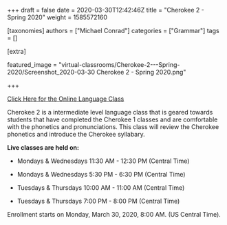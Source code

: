 +++
draft = false
date = 2020-03-30T12:42:46Z
title = "Cherokee 2 - Spring 2020"
weight = 1585572160

[taxonomies]
authors = ["Michael Conrad"]
categories = ["Grammar"]
tags = []

[extra]

featured_image = "virtual-classrooms/Cherokee-2---Spring-2020/Screenshot_2020-03-30 Cherokee 2 - Spring 2020.png"

+++

[Click Here for the Online Language Class](https://learn.cherokee.org/course/view.php?id=36)

Cherokee 2 is a intermediate level language class that is geared towards students that have completed the Cherokee 1 classes and are comfortable with the phonetics and pronunciations. This class will review the Cherokee phonetics and introduce the Cherokee syllabary. 
<!-- more -->
**Live classes are held on:**

-   Mondays & Wednesdays 11:30 AM - 12:30 PM (Central Time)

-   Mondays & Wednesdays 5:30 PM - 6:30 PM (Central Time)

-   Tuesdays & Thursdays 10:00 AM - 11:00 AM (Central Time)

-   Tuesdays & Thursdays 7:00 PM - 8:00 PM (Central Time)

Enrollment starts on Monday, March 30, 2020, 8:00 AM. (US Central Time).